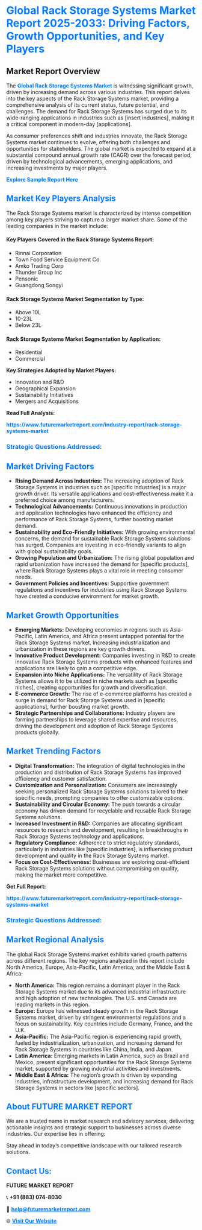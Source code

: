 <h1 style="color: #007BFF;">Global Rack Storage Systems Market Report 2025-2033: Driving Factors, Growth Opportunities, and Key Players</h1>

<section id="overview">
<h2>Market Report Overview</h2>
<p>The <a href="https://www.futuremarketreport.com/industry-report/rack-storage-systems-market" style="color: #007BFF; text-decoration: none;"><strong>Global Rack Storage Systems Market</strong></a> is witnessing significant growth, driven by increasing demand across various industries. This report delves into the key aspects of the Rack Storage Systems market, providing a comprehensive analysis of its current status, future potential, and challenges. The demand for Rack Storage Systems has surged due to its wide-ranging applications in industries such as [insert industries], making it a critical component in modern-day [applications].</p>
<p>As consumer preferences shift and industries innovate, the Rack Storage Systems market continues to evolve, offering both challenges and opportunities for stakeholders. The global market is expected to expand at a substantial compound annual growth rate (CAGR) over the forecast period, driven by technological advancements, emerging applications, and increasing investments by major players.</p>
</section>

<section id="overview">
<p><a href="https://www.futuremarketreport.com/request-sample/reportId=37704" style="color: #007BFF; text-decoration: none;"><strong>Explore Sample Report Here</strong></a></p>
</section>

<section id="key-players">
<h2 style="color: #007BFF;">Market Key Players Analysis</h2>
<p>The Rack Storage Systems market is characterized by intense competition among key players striving to capture a larger market share. Some of the leading companies in the market include:</p>
<h4>Key Players Covered in the Rack Storage Systems Report:</h4>
<ul><li>Rinnai Corporation</li><li>Town Food Service Equipment Co.</li><li>Amko Trading Corp</li><li>Thunder Group Inc</li><li>Pensonic</li><li>Guangdong Songyi</li></ul>
<h4>Rack Storage Systems Market Segmentation by Type:</h4>
<ul><li>Above 10L</li><li>10-23L</li><li>Below 23L</li></ul>

<h4>Rack Storage Systems Market Segmentation by Application:</h4>
<ul><li>Residential</li><li>Commercial</li></ul>
<p><strong>Key Strategies Adopted by Market Players:</strong></p>
<ul>
<li>Innovation and R&D</li>
<li>Geographical Expansion</li>
<li>Sustainability Initiatives</li>
<li>Mergers and Acquisitions</li>
</ul>
</section>

<section>
<p><strong>Read Full Analysis: </strong></p><a href="https://www.futuremarketreport.com/industry-report/rack-storage-systems-market" style="color: #007BFF; text-decoration: none;"><strong>https://www.futuremarketreport.com/industry-report/rack-storage-systems-market</strong></a>
<h3 style="color: #007BFF;">Strategic Questions Addressed:</h3>
</section>

<section id="driving-factors">
<h2 style="color: #007BFF;">Market Driving Factors</h2>
<ul>
<li><strong>Rising Demand Across Industries:</strong> The increasing adoption of Rack Storage Systems in industries such as [specific industries] is a major growth driver. Its versatile applications and cost-effectiveness make it a preferred choice among manufacturers.</li>
<li><strong>Technological Advancements:</strong> Continuous innovations in production and application technologies have enhanced the efficiency and performance of Rack Storage Systems, further boosting market demand.</li>
<li><strong>Sustainability and Eco-Friendly Initiatives:</strong> With growing environmental concerns, the demand for sustainable Rack Storage Systems solutions has surged. Companies are investing in eco-friendly variants to align with global sustainability goals.</li>
<li><strong>Growing Population and Urbanization:</strong> The rising global population and rapid urbanization have increased the demand for [specific products], where Rack Storage Systems plays a vital role in meeting consumer needs.</li>
<li><strong>Government Policies and Incentives:</strong> Supportive government regulations and incentives for industries using Rack Storage Systems have created a conducive environment for market growth.</li>
</ul>
</section>

<section id="growth-opportunities">
<h2 style="color: #007BFF;">Market Growth Opportunities</h2>
<ul>
<li><strong>Emerging Markets:</strong> Developing economies in regions such as Asia-Pacific, Latin America, and Africa present untapped potential for the Rack Storage Systems market. Increasing industrialization and urbanization in these regions are key growth drivers.</li>
<li><strong>Innovative Product Development:</strong> Companies investing in R&D to create innovative Rack Storage Systems products with enhanced features and applications are likely to gain a competitive edge.</li>
<li><strong>Expansion into Niche Applications:</strong> The versatility of Rack Storage Systems allows it to be utilized in niche markets such as [specific niches], creating opportunities for growth and diversification.</li>
<li><strong>E-commerce Growth:</strong> The rise of e-commerce platforms has created a surge in demand for Rack Storage Systems used in [specific applications], further boosting market growth.</li>
<li><strong>Strategic Partnerships and Collaborations:</strong> Industry players are forming partnerships to leverage shared expertise and resources, driving the development and adoption of Rack Storage Systems products globally.</li>
</ul>
</section>

<section id="trending-factors">
<h2 style="color: #007BFF;">Market Trending Factors</h2>
<ul>
<li><strong>Digital Transformation:</strong> The integration of digital technologies in the production and distribution of Rack Storage Systems has improved efficiency and customer satisfaction.</li>
<li><strong>Customization and Personalization:</strong> Consumers are increasingly seeking personalized Rack Storage Systems solutions tailored to their specific needs, prompting companies to offer customizable options.</li>
<li><strong>Sustainability and Circular Economy:</strong> The push towards a circular economy has driven demand for recyclable and reusable Rack Storage Systems solutions.</li>
<li><strong>Increased Investment in R&D:</strong> Companies are allocating significant resources to research and development, resulting in breakthroughs in Rack Storage Systems technology and applications.</li>
<li><strong>Regulatory Compliance:</strong> Adherence to strict regulatory standards, particularly in industries like [specific industries], is influencing product development and quality in the Rack Storage Systems market.</li>
<li><strong>Focus on Cost-Effectiveness:</strong> Businesses are exploring cost-efficient Rack Storage Systems solutions without compromising on quality, making the market more competitive.</li>
</ul>
</section>

<section>
<p><strong>Get Full Report: </strong></p><a href="https://www.futuremarketreport.com/industry-report/rack-storage-systems-market" style="color: #007BFF; text-decoration: none;"><strong>https://www.futuremarketreport.com/industry-report/rack-storage-systems-market</strong></a>
<h3 style="color: #007BFF;">Strategic Questions Addressed:</h3>
</section>


<section id="regional-analysis">
<h2 style="color: #007BFF;">Market Regional Analysis</h2>
<p>The global Rack Storage Systems market exhibits varied growth patterns across different regions. The key regions analyzed in this report include North America, Europe, Asia-Pacific, Latin America, and the Middle East & Africa:</p>
<ul>
<li><strong>North America:</strong> This region remains a dominant player in the Rack Storage Systems market due to its advanced industrial infrastructure and high adoption of new technologies. The U.S. and Canada are leading markets in this region.</li>
<li><strong>Europe:</strong> Europe has witnessed steady growth in the Rack Storage Systems market, driven by stringent environmental regulations and a focus on sustainability. Key countries include Germany, France, and the U.K.</li>
<li><strong>Asia-Pacific:</strong> The Asia-Pacific region is experiencing rapid growth, fueled by industrialization, urbanization, and increasing demand for Rack Storage Systems in countries like China, India, and Japan.</li>
<li><strong>Latin America:</strong> Emerging markets in Latin America, such as Brazil and Mexico, present significant opportunities for the Rack Storage Systems market, supported by growing industrial activities and investments.</li>
<li><strong>Middle East & Africa:</strong> The region’s growth is driven by expanding industries, infrastructure development, and increasing demand for Rack Storage Systems in sectors like [specific sectors].</li>
</ul>
</section>

<footer>
<h2 style="color: #007BFF;">About FUTURE MARKET REPORT</h2>
<p>We are a trusted name in market research and advisory services, delivering actionable insights and strategic support to businesses across diverse industries. Our expertise lies in offering:</p>

<p>Stay ahead in today’s competitive landscape with our tailored research solutions.</p>

<h2 style="color: #007BFF;">Contact Us:</h2>
<p><strong>FUTURE MARKET REPORT</strong></p>
<p>📞 <strong>+91 (883) 074-8030</strong></p>
<p>📧 <strong><a href="mailto:help@futuremarketreport.com" style="color: #007BFF;">help@futuremarketreport.com</a></strong></p>
<p>🌐 <strong><a href="https://www.futuremarketreport.com/" style="color: #007BFF;">Visit Our Website</a></strong></p>
</footer>